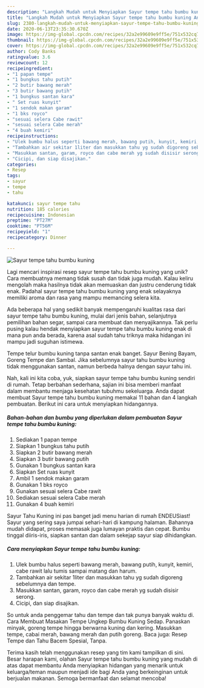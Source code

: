 ```yaml
---
description: "Langkah Mudah untuk Menyiapkan Sayur tempe tahu bumbu kuning Anti Gagal"
title: "Langkah Mudah untuk Menyiapkan Sayur tempe tahu bumbu kuning Anti Gagal"
slug: 2380-langkah-mudah-untuk-menyiapkan-sayur-tempe-tahu-bumbu-kuning-anti-gagal
date: 2020-06-13T23:35:30.670Z
image: https://img-global.cpcdn.com/recipes/32a2e99609e9ff5e/751x532cq70/sayur-tempe-tahu-bumbu-kuning-foto-resep-utama.jpg
thumbnail: https://img-global.cpcdn.com/recipes/32a2e99609e9ff5e/751x532cq70/sayur-tempe-tahu-bumbu-kuning-foto-resep-utama.jpg
cover: https://img-global.cpcdn.com/recipes/32a2e99609e9ff5e/751x532cq70/sayur-tempe-tahu-bumbu-kuning-foto-resep-utama.jpg
author: Cody Banks
ratingvalue: 3.6
reviewcount: 12
recipeingredient:
- "1 papan tempe"
- "1 bungkus tahu putih"
- "2 butir bawang merah"
- "3 butir bawang putih"
- "1 bungkus santan kara"
- " Set ruas kunyit"
- "1 sendok makan garam"
- "1 bks royco"
- "sesuai selera Cabe rawit"
- "sesuai selera Cabe merah"
- "4 buah kemiri"
recipeinstructions:
- "Ulek bumbu halus seperti bawang merah, bawang putih, kunyit, kemiri, cabe rawit lalu tumis sampai matang dan harum."
- "Tambahkan air sekitar 1liter dan masukkan tahu yg sudah digoreng sebelumnya dan tempe."
- "Masukkan santan, garam, royco dan cabe merah yg sudah disisir serong."
- "Cicipi, dan siap disajikan."
categories:
- Resep
tags:
- sayur
- tempe
- tahu

katakunci: sayur tempe tahu 
nutrition: 185 calories
recipecuisine: Indonesian
preptime: "PT27M"
cooktime: "PT56M"
recipeyield: "1"
recipecategory: Dinner

---
```



![Sayur tempe tahu bumbu kuning](https://img-global.cpcdn.com/recipes/32a2e99609e9ff5e/751x532cq70/sayur-tempe-tahu-bumbu-kuning-foto-resep-utama.jpg)

Lagi mencari inspirasi resep sayur tempe tahu bumbu kuning yang unik? Cara membuatnya memang tidak susah dan tidak juga mudah. Kalau keliru mengolah maka hasilnya tidak akan memuaskan dan justru cenderung tidak enak. Padahal sayur tempe tahu bumbu kuning yang enak selayaknya memiliki aroma dan rasa yang mampu memancing selera kita.

Ada beberapa hal yang sedikit banyak mempengaruhi kualitas rasa dari sayur tempe tahu bumbu kuning, mulai dari jenis bahan, selanjutnya pemilihan bahan segar, sampai cara membuat dan menyajikannya. Tak perlu pusing kalau hendak menyiapkan sayur tempe tahu bumbu kuning enak di mana pun anda berada, karena asal sudah tahu triknya maka hidangan ini mampu jadi suguhan istimewa.

Tempe telur bumbu kuning tanpa santan enak banget. Sayur Bening Bayam, Goreng Tempe dan Sambal. Jika sebelumnya sayur tahu bumbu kuning tidak menggunakan santan, namun berbeda halnya dengan sayur tahu ini.


Nah, kali ini kita coba, yuk, siapkan sayur tempe tahu bumbu kuning sendiri di rumah. Tetap berbahan sederhana, sajian ini bisa memberi manfaat dalam membantu menjaga kesehatan tubuhmu sekeluarga. Anda dapat membuat Sayur tempe tahu bumbu kuning memakai 11 bahan dan 4 langkah pembuatan. Berikut ini cara untuk menyiapkan hidangannya.

<!--inarticleads1-->

##### Bahan-bahan dan bumbu yang diperlukan dalam pembuatan Sayur tempe tahu bumbu kuning:

1. Sediakan 1 papan tempe
1. Siapkan 1 bungkus tahu putih
1. Siapkan 2 butir bawang merah
1. Siapkan 3 butir bawang putih
1. Gunakan 1 bungkus santan kara
1. Siapkan  Set ruas kunyit
1. Ambil 1 sendok makan garam
1. Gunakan 1 bks royco
1. Gunakan sesuai selera Cabe rawit
1. Sediakan sesuai selera Cabe merah
1. Gunakan 4 buah kemiri


Sayur Tahu Kuning ini pas banget jadi menu harian di rumah ENDEUSiast! Sayur yang sering saya jumpai sehari-hari di kampung halaman. Bahannya mudah didapat, proses memasak juga lumayan praktis dan cepat. Bumbu tinggal diiris-iris, siapkan santan dan dalam sekejap sayur siap dihidangkan. 

<!--inarticleads2-->

##### Cara menyiapkan Sayur tempe tahu bumbu kuning:

1. Ulek bumbu halus seperti bawang merah, bawang putih, kunyit, kemiri, cabe rawit lalu tumis sampai matang dan harum.
1. Tambahkan air sekitar 1liter dan masukkan tahu yg sudah digoreng sebelumnya dan tempe.
1. Masukkan santan, garam, royco dan cabe merah yg sudah disisir serong.
1. Cicipi, dan siap disajikan.


So untuk anda penggemar tahu dan tempe dan tak punya banyak waktu di. Cara Membuat Masakan Tempe Ungkep Bumbu Kuning Sedap. Panaskan minyak, goreng tempe hingga berwarna kuning dan kering. Masukkan tempe, cabai merah, bawang merah dan putih goreng. Baca juga: Resep Tempe dan Tahu Bacem Spesial, Tanpa. 

Terima kasih telah menggunakan resep yang tim kami tampilkan di sini. Besar harapan kami, olahan Sayur tempe tahu bumbu kuning yang mudah di atas dapat membantu Anda menyiapkan hidangan yang menarik untuk keluarga/teman maupun menjadi ide bagi Anda yang berkeinginan untuk berjualan makanan. Semoga bermanfaat dan selamat mencoba!
